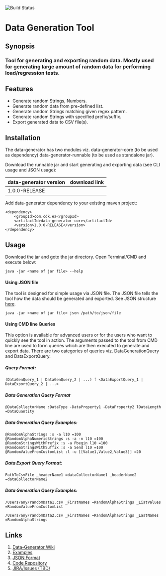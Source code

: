 ![Build Status](http://bamboo.cdk.com/plugins/servlet/wittified/build-status/DG-DGB)
# Data Generation Tool

## Synopsis
### Tool for generating and exporting random data. Mostly used for generating large amount of random data for performing load/regression tests.


## Features

 - Generate random Strings, Numbers.
 - Generate random data from pre-defined list.
 - Generate random Strings matching given regex pattern.
 - Generate random Strings with specified prefix/suffix.
 - Export generated data to CSV file(s).
 


## Installation
The data-generator has two modules viz. data-generator-core (to be used as dependency) data-generator-runnable (to be used as standalone jar).

Download the runnable jar and start generating and exporting data (see CLI usage and JSON usage):


| data-generator version | download link |
|------------------------|---------------|
| 1.0.0-RELEASE          |               |


Add data-generator dependency to your existing maven project:

    <dependency>
        <groupId>com.cdk.ea</groupId>
        <artifactId>data-generator-core</artifactId>
        <version>1.0.0-RELEASE</version>
    </dependency>
    


## Usage
Download the jar and goto the jar directory. Open Terminal/CMD and execute below:

    java -jar <name of jar file> --help



#### Using JSON file
The tool is designed for simple usage via JSON file. The JSON file tells the tool how the data should be generated and exported. See JSON structure [here](https://confluence.cdk.com/display/EA/Data-Generator+Tool+Wiki#Data-GeneratorToolWiki-JSONUsage:).

    java -jar <name of jar file> json /path/to/json/file



#### Using CMD line Queries
This option is available for advanced users or for the users who want to quickly see the tool in action. The arguments passed to the tool from CMD line are used to form queries which are then executed to generate and export data. There are two categories of queries viz. DataGenerationQuery and DataExportQuery.



##### Query Format:

    (DataGenQuery_1 | DataGenQuery_2 | ...) f <DataExportQuery_1 | DataExportQuery_2 | ...>



##### Data Generation Query Format

    @DataCollectorName :DataType -DataProperty1 -DataProperty2 lDataLength =DataQuantity



##### Data Generation Query Examples:

    @RandomAlphaStrings :s -a l10 =100
    @RandomAlphaNumericStrings :s -a -n l10 =100
    @RandomStringsWithPrefix :s -a Pbegin l10 =100
    @RandomStringsWithSuffix :s -a Send l10 =100
    @RandomValueFromCustomList :l -u [[Value1,Value2,Value3]] =20



##### Data Export Query Format:

    PathToCsvFile _headerName1 =dataCollectorName1 _headerName2 =dataCollectorName2



##### Data Generation Query Examples:

    /Users/any/randomData1.csv _FirstNames =RandomAlphaStrings _ListValues =RandomValueFromCustomList
    
    /Users/any/randomData2.csv _FirstNames =RandomAlphaStrings _LastNames =RandomAlphaStrings



## Links

 1. [Data-Generator Wiki](https://confluence.cdk.com/display/EA/Data-Generator+Tool+Wiki)
 2. [Examples](https://confluence.cdk.com/display/EA/Data-Generator+Tool+Examples)
 3. [JSON Format](https://confluence.cdk.com/display/EA/Data-Generator+Tool+Wiki#Data-GeneratorToolWiki-JSONUsage)
 4. [Code Repository](http://stash.cdk.com/projects/CS/repos/data-generator/browse)
 5. [JIRA/Issues (TBD)]()

